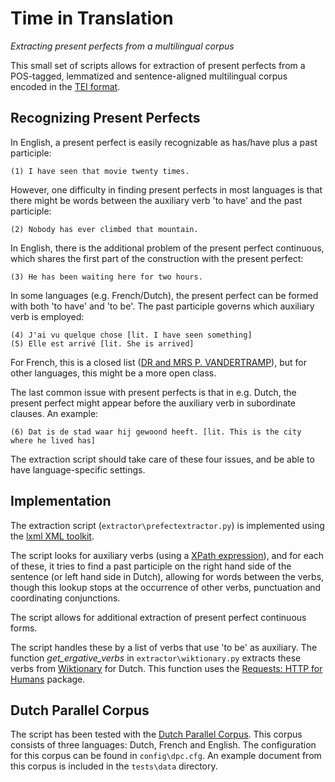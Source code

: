 # Time in Translation
*Extracting present perfects from a multilingual corpus*

This small set of scripts allows for extraction of present perfects from a POS-tagged, lemmatized and sentence-aligned multilingual corpus encoded in the [TEI format](http://www.tei-c.org/).
 
## Recognizing Present Perfects 

In English, a present perfect is easily recognizable as has/have plus a past participle:

    (1) I have seen that movie twenty times.

However, one difficulty in finding present perfects in most languages is that there might be words between the auxiliary verb 'to have' and the past participle: 

    (2) Nobody has ever climbed that mountain.
     
In English, there is the additional problem of the present perfect continuous, which shares the first part of the construction with the present perfect: 

    (3) He has been waiting here for two hours.
    
In some languages (e.g. French/Dutch), the present perfect can be formed with both 'to have' and 'to be'. 
The past participle governs which auxiliary verb is employed: 

    (4) J'ai vu quelque chose [lit. I have seen something]
    (5) Elle est arrivé [lit. She is arrived]
    
For French, this is a closed list 
([DR and MRS P. VANDERTRAMP](https://en.wikipedia.org/wiki/Pass%C3%A9_compos%C3%A9#Auxiliary_.22.C3.8Atre.22)), 
but for other languages, this might be a more open class.

The last common issue with present perfects is that in e.g. Dutch, the present perfect might appear before the auxiliary verb in subordinate clauses. An example: 

    (6) Dat is de stad waar hij gewoond heeft. [lit. This is the city where he lived has]
    
The extraction script should take care of these four issues, and be able to have language-specific settings. 

## Implementation 

The extraction script (`extractor\prefectextractor.py`) is implemented using the [lxml XML toolkit](http://lxml.de/). 

The script looks for auxiliary verbs (using a [XPath expression](https://en.wikipedia.org/wiki/XPath)), and for each of these, 
it tries to find a past participle on the right hand side of the sentence (or left hand side in Dutch), allowing for words between the verbs, 
though this lookup stops at the occurrence of other verbs, punctuation and coordinating conjunctions.

The script allows for additional extraction of present perfect continuous forms. 

The script handles these by a list of verbs that use 'to be' as auxiliary. 
The function *get_ergative_verbs* in `extractor\wiktionary.py` extracts these verbs from [Wiktionary](https://en.wiktionary.org) for Dutch.
This function uses the [Requests: HTTP for Humans](http://docs.python-requests.org/) package. 

## Dutch Parallel Corpus

The script has been tested with the [Dutch Parallel Corpus](http://www.kuleuven-kulak.be/DPC). 
This corpus consists of three languages: Dutch, French and English. 
The configuration for this corpus can be found in `config\dpc.cfg`.
An example document from this corpus is included in the `tests\data` directory.
